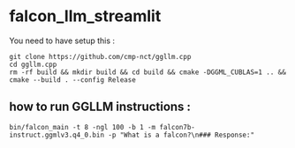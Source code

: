 # falcon_llm_streamlit

You need to have setup this :
```
git clone https://github.com/cmp-nct/ggllm.cpp
cd ggllm.cpp
rm -rf build && mkdir build && cd build && cmake -DGGML_CUBLAS=1 .. && cmake --build . --config Release
```

## how to run GGLLM instructions :
```
bin/falcon_main -t 8 -ngl 100 -b 1 -m falcon7b-instruct.ggmlv3.q4_0.bin -p "What is a falcon?\n### Response:"
```